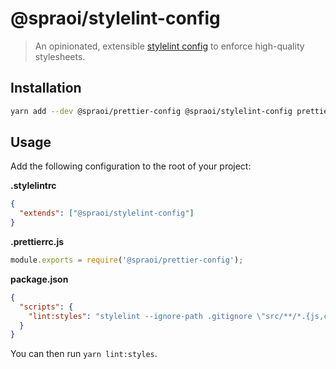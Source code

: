 # @spraoi/stylelint-config

> An opinionated, extensible
> [stylelint config](https://stylelint.io/user-guide/configuration/) to enforce
> high-quality stylesheets.

## Installation

```bash
yarn add --dev @spraoi/prettier-config @spraoi/stylelint-config prettier stylelint
```

## Usage

Add the following configuration to the root of your project:

**.stylelintrc**

```json
{
  "extends": ["@spraoi/stylelint-config"]
}
```

**.prettierrc.js**

```javascript
module.exports = require('@spraoi/prettier-config');
```

**package.json**

```json
{
  "scripts": {
    "lint:styles": "stylelint --ignore-path .gitignore \"src/**/*.{js,css,scss}\""
  }
}
```

You can then run `yarn lint:styles`.
